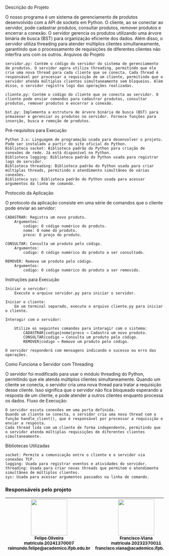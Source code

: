 Descrição do Projeto

O nosso programa é um sistema de gerenciamento de produtos desenvolvido com a API de sockets em Python. O cliente, ao se conectar ao servidor, pode cadastrar produtos, consultar produtos, remover produtos e encerrar a conexão. O servidor gerencia os produtos utilizando uma árvore binária de busca (BST) para organização eficiente dos dados. Além disso, o servidor utiliza threading para atender múltiplos clientes simultaneamente, garantindo que o processamento de requisições de diferentes clientes não interfira uns com os outros.
Arquivos do Projeto

    servidor.py: Contém o código do servidor do sistema de gerenciamento de produtos. O servidor agora utiliza threading, permitindo que ele crie uma nova thread para cada cliente que se conecta. Cada thread é responsável por processar a requisição de um cliente, permitindo que o servidor atenda múltiplos clientes simultaneamente sem bloqueios. Além disso, o servidor registra logs das operações realizadas.

    cliente.py: Contém o código do cliente que se conecta ao servidor. O cliente pode enviar comandos para cadastrar produtos, consultar produtos, remover produtos e encerrar a conexão.

    bst.py: Implementa a estrutura de árvore binária de busca (BST) para armazenar e gerenciar os produtos no servidor. Fornece funções para inserção, busca e remoção de produtos.

Pré-requisitos para Execução

    Python 3.x: Linguagem de programação usada para desenvolver o projeto. Pode ser instalado a partir do site oficial do Python.
    Biblioteca socket: Biblioteca padrão do Python para criação de conexões de rede. Já está disponível no Python.
    Biblioteca logging: Biblioteca padrão do Python usada para registrar logs do servidor.
    Biblioteca threading: Biblioteca padrão do Python usada para criar múltiplas threads, permitindo o atendimento simultâneo de várias conexões.
    Biblioteca sys: Biblioteca padrão do Python usada para acessar argumentos da linha de comando.

Protocolo da Aplicação

O protocolo da aplicação consiste em uma série de comandos que o cliente pode enviar ao servidor:

    CADASTRAR: Registra um novo produto.
        Argumentos:
            codigo: O código numérico do produto.
            nome: O nome do produto.
            preco: O preço do produto.

    CONSULTAR: Consulta um produto pelo código.
        Argumentos:
            codigo: O código numérico do produto a ser consultado.

    REMOVER: Remove um produto pelo código.
        Argumentos:
            codigo: O código numérico do produto a ser removido.

Instruções para Execução

    Iniciar o servidor:
        Execute o arquivo servidor.py para iniciar o servidor.

    Iniciar o cliente:
        Em um terminal separado, execute o arquivo cliente.py para iniciar o cliente.

    Interagir com o servidor:

        Utilize os seguintes comandos para interagir com o sistema:
            CADASTRAR|codigo|nome|preco → Cadastra um novo produto.
            CONSULTAR|codigo → Consulta um produto pelo código.
            REMOVER|codigo → Remove um produto pelo código.

    O servidor responderá com mensagens indicando o sucesso ou erro das operações.

Como Funciona o Servidor com Threading

O servidor foi modificado para usar o módulo threading do Python, permitindo que ele atenda múltiplos clientes simultaneamente. Quando um cliente se conecta, o servidor cria uma nova thread para tratar a requisição desse cliente. Isso significa que o servidor não fica bloqueado esperando a resposta de um cliente, e pode atender a outros clientes enquanto processa os dados.
Fluxo de Execução:

    O servidor escuta conexões em uma porta definida.
    Quando um cliente se conecta, o servidor cria uma nova thread com a função handle_client(), que é responsável por processar a requisição e enviar a resposta.
    Cada thread lida com um cliente de forma independente, permitindo que o servidor atenda múltiplas requisições de diferentes clientes simultaneamente.

Bibliotecas Utilizadas

    socket: Permite a comunicação entre o cliente e o servidor via conexões TCP.
    logging: Usada para registrar eventos e atividades do servidor.
    threading: Usada para criar novas threads que permitem o atendimento simultâneo de múltiplos clientes.
    sys: Usada para acessar argumentos passados na linha de comando.

### Responsáveis pelo projeto
| [<img loading="lazy" src="https://avatars.githubusercontent.com/u/107876857?v=4" width=115><br><sub>Felipe Oliveira</sub><br><sub>matricula 20241370007</sub><br><sub>raimundo.felipe@academico.ifpb.edu.br</sub>](https://github.com/Felipejjjj) | [<img loading="lazy" src="https://avatars.githubusercontent.com/u/149403389?v=4" width=115><br><sub>Francisco Viana</sub><br><sub>matricula 20232370011</sub><br><sub>francisco.viana@academico.ifpb.edu.br</sub>](https://github.com/franciscovmn) |
| :---: | :---: | 
